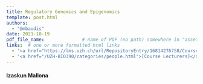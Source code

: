 ```yaml
---
title: Regulatory Genomics and Epigenomics
template: post.html
authors:
  - "@mbaudis"
date: 2021-10-19
pdf_file_name: 				# name of PDF (no path) somewhere in "assets"; auto-linked
links:  # one or more formatted html links
  - '<a href="https://lms.uzh.ch/url/RepositoryEntry/16814276758/CourseNode/85421310449426/path%3D~~2020%2D11%5F03%5F%5F%5FIzaskun%2DMallona%5F%5FRegulatory%2DGenomics%5F%5FUZH%2DBIO390%2DHS20%2Dlecture%2D08%2Epdf/0">[2020 Lecture Slides]</a> (in OLAT)'
  - '<a href="/UZH-BIO390/categories/people.html">[Course Lecturers]</a>'
---
```


#### Izaskun Mallona

<!--more-->

